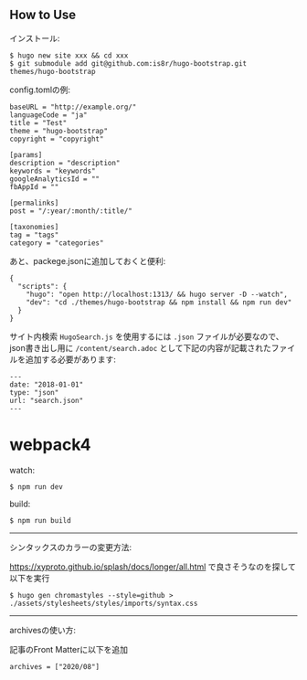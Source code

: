 ## How to Use

インストール:

```
$ hugo new site xxx && cd xxx
$ git submodule add git@github.com:is8r/hugo-bootstrap.git themes/hugo-bootstrap
```

config.tomlの例:

```
baseURL = "http://example.org/"
languageCode = "ja"
title = "Test"
theme = "hugo-bootstrap"
copyright = "copyright"

[params]
description = "description"
keywords = "keywords"
googleAnalyticsId = ""
fbAppId = ""

[permalinks]
post = "/:year/:month/:title/"

[taxonomies]
tag = "tags"
category = "categories"
```

あと、packege.jsonに追加しておくと便利:

```
{
  "scripts": {
    "hugo": "open http://localhost:1313/ && hugo server -D --watch",
    "dev": "cd ./themes/hugo-bootstrap && npm install && npm run dev"
  }
}
```

サイト内検索 `HugoSearch.js` を使用するには `.json` ファイルが必要なので、json書き出し用に `/content/search.adoc` として下記の内容が記載されたファイルを追加する必要があります:

```
---
date: "2018-01-01"
type: "json"
url: "search.json"
---
```

# webpack4

watch:

```
$ npm run dev
```

build:

```
$ npm run build
```

---

シンタックスのカラーの変更方法:

https://xyproto.github.io/splash/docs/longer/all.html で良さそうなのを探して以下を実行

```
$ hugo gen chromastyles --style=github > ./assets/stylesheets/styles/imports/syntax.css
```

---

archivesの使い方:

記事のFront Matterに以下を追加

```
archives = ["2020/08"]
```
